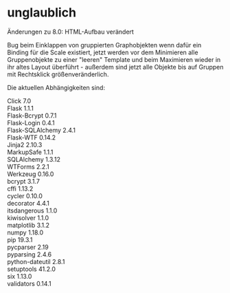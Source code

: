 # unglaublich
Änderungen zu 8.0:
HTML-Aufbau verändert   
  
Bug beim Einklappen von gruppierten Graphobjekten wenn dafür ein Binding für die Scale existiert,
jetzt werden vor dem Minimieren alle Gruppenobjekte zu einer "leeren" Template und beim Maximieren wieder in ihr altes Layout überführt - außerdem sind jetzt alle Objekte bis auf Gruppen mit Rechtsklick größenveränderlich.  
  
  
Die aktuellen Abhängigkeiten sind:
 
 Click	7.0	 
Flask	1.1.1	 
Flask-Bcrypt	0.7.1	 
Flask-Login	0.4.1	 
Flask-SQLAlchemy	2.4.1	 
Flask-WTF	0.14.2	 
Jinja2	2.10.3	 
MarkupSafe	1.1.1	 
SQLAlchemy	1.3.12	 
WTForms	2.2.1	 
Werkzeug	0.16.0	 
bcrypt	3.1.7	 
cffi	1.13.2	 
cycler	0.10.0	 
decorator	4.4.1	 
itsdangerous	1.1.0	 
kiwisolver	1.1.0	 
matplotlib	3.1.2	 
numpy	1.18.0	 
pip	19.3.1	 
pycparser	2.19	 
pyparsing	2.4.6	 
python-dateutil	2.8.1	 
setuptools	41.2.0	 
six	1.13.0	 
validators	0.14.1

